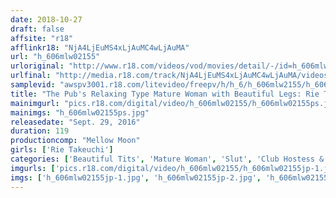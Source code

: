 ```yaml
---
date: 2018-10-27
draft: false
affsite: "r18"
afflinkr18: "NjA4LjEuMS4xLjAuMC4wLjAuMA"
url: "h_606mlw02155"
urloriginal: "http://www.r18.com/videos/vod/movies/detail/-/id=h_606mlw02155"
urlfinal: "http://media.r18.com/track/NjA4LjEuMS4xLjAuMC4wLjAuMA/videos/vod/movies/detail/-/id=h_606mlw02155"
samplevid: "awspv3001.r18.com/litevideo/freepv/h/h_6/h_606mlw2155/h_606mlw2155_dmb_w.mp4"
title: "The Pub's Relaxing Type Mature Woman with Beautiful Legs: Rie Takeuchi"
mainimgurl: "pics.r18.com/digital/video/h_606mlw02155/h_606mlw02155ps.jpg"
mainimgs: "h_606mlw02155ps.jpg"
releasedate: "Sept. 29, 2016"
duration: 119
productioncomp: "Mellow Moon"
girls: ['Rie Takeuchi']
categories: ['Beautiful Tits', 'Mature Woman', 'Slut', 'Club Hostess & Sex Worker', 'Foot Fetish', 'Featured Actress', 'Blowjob', 'Masturbation', 'Hi-Def']
imgurls: ['pics.r18.com/digital/video/h_606mlw02155/h_606mlw02155jp-1.jpg', 'pics.r18.com/digital/video/h_606mlw02155/h_606mlw02155jp-2.jpg', 'pics.r18.com/digital/video/h_606mlw02155/h_606mlw02155jp-3.jpg', 'pics.r18.com/digital/video/h_606mlw02155/h_606mlw02155jp-4.jpg', 'pics.r18.com/digital/video/h_606mlw02155/h_606mlw02155jp-5.jpg', 'pics.r18.com/digital/video/h_606mlw02155/h_606mlw02155jp-6.jpg', 'pics.r18.com/digital/video/h_606mlw02155/h_606mlw02155jp-7.jpg', 'pics.r18.com/digital/video/h_606mlw02155/h_606mlw02155jp-8.jpg', 'pics.r18.com/digital/video/h_606mlw02155/h_606mlw02155jp-9.jpg', 'pics.r18.com/digital/video/h_606mlw02155/h_606mlw02155jp-10.jpg', 'pics.r18.com/digital/video/h_606mlw02155/h_606mlw02155jp-11.jpg', 'pics.r18.com/digital/video/h_606mlw02155/h_606mlw02155jp-12.jpg', 'pics.r18.com/digital/video/h_606mlw02155/h_606mlw02155jp-13.jpg', 'pics.r18.com/digital/video/h_606mlw02155/h_606mlw02155jp-14.jpg', 'pics.r18.com/digital/video/h_606mlw02155/h_606mlw02155jp-15.jpg', 'pics.r18.com/digital/video/h_606mlw02155/h_606mlw02155jp-16.jpg', 'pics.r18.com/digital/video/h_606mlw02155/h_606mlw02155jp-17.jpg', 'pics.r18.com/digital/video/h_606mlw02155/h_606mlw02155jp-18.jpg', 'pics.r18.com/digital/video/h_606mlw02155/h_606mlw02155jp-19.jpg', 'pics.r18.com/digital/video/h_606mlw02155/h_606mlw02155jp-20.jpg']
imgs: ['h_606mlw02155jp-1.jpg', 'h_606mlw02155jp-2.jpg', 'h_606mlw02155jp-3.jpg', 'h_606mlw02155jp-4.jpg', 'h_606mlw02155jp-5.jpg', 'h_606mlw02155jp-6.jpg', 'h_606mlw02155jp-7.jpg', 'h_606mlw02155jp-8.jpg', 'h_606mlw02155jp-9.jpg', 'h_606mlw02155jp-10.jpg', 'h_606mlw02155jp-11.jpg', 'h_606mlw02155jp-12.jpg', 'h_606mlw02155jp-13.jpg', 'h_606mlw02155jp-14.jpg', 'h_606mlw02155jp-15.jpg', 'h_606mlw02155jp-16.jpg', 'h_606mlw02155jp-17.jpg', 'h_606mlw02155jp-18.jpg', 'h_606mlw02155jp-19.jpg', 'h_606mlw02155jp-20.jpg']
---
```

